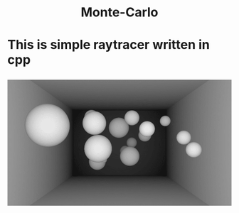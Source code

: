 <h1 align="center">Monte-Carlo<h1>

This is simple raytracer written in cpp

![samplescene](resources\samplescene.png)



